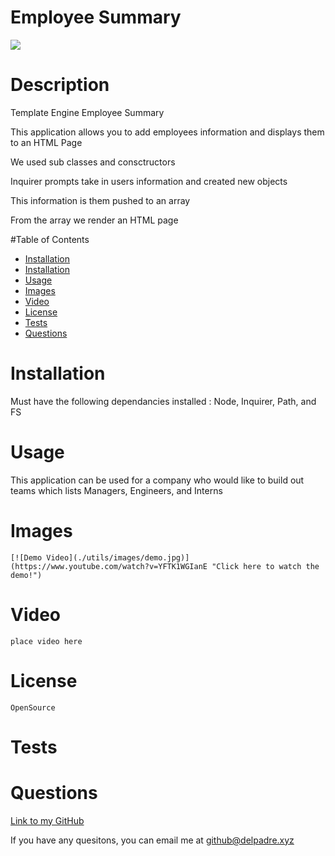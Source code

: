 

  # Employee Summary

  ![](https://img.shields.io/badge/License-OpenSource-brightgreen)


  # Description
  Template Engine Employee Summary 
  
  This application allows you to add employees information and displays them to an HTML Page

  We used sub classes and consctructors

  Inquirer prompts take in users information and created new objects

  This information is them pushed to an array

  From the array we render an HTML page


  #Table of Contents
  * [Installation](#installation)
  * [Installation](#installation)
  * [Usage](#usage)
  * [Images](#images)
  * [Video](#video)
  * [License](#license)
  * [Tests](#tests)
  * [Questions](#questions)
  
  # Installation

  Must have the following dependancies installed : Node, Inquirer, Path, and FS

  
  # Usage

  This application can be used for a company who would like to build out teams which lists Managers, Engineers, and Interns

  # Images
    [![Demo Video](./utils/images/demo.jpg)](https://www.youtube.com/watch?v=YFTK1WGIanE "Click here to watch the demo!")
  # Video
    place video here
  

  # License
    OpenSource
  
  # Tests

  

  
  # Questions

  

  [Link to my GitHub](https://github.com/whiterice2020)

  If you have any quesitons, you can email me at github@delpadre.xyz

